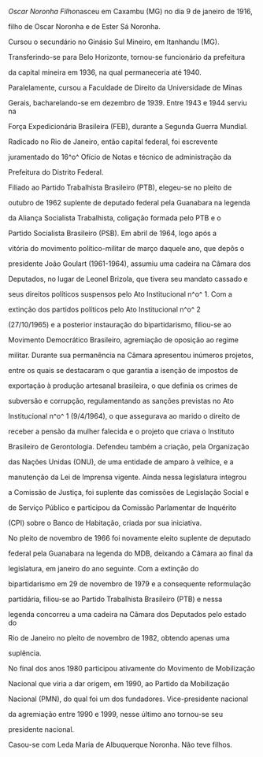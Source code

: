 

*Oscar Noronha Filho*nasceu em Caxambu (MG) no dia 9 de janeiro de 1916,

filho de Oscar Noronha e de Ester Sá Noronha.



Cursou o secundário no Ginásio Sul Mineiro, em Itanhandu (MG).

Transferindo-se para Belo Horizonte, tornou-se funcionário da prefeitura

da capital mineira em 1936, na qual permaneceria até 1940.

Paralelamente, cursou a Faculdade de Direito da Universidade de Minas

Gerais, bacharelando-se em dezembro de 1939. Entre 1943 e 1944 serviu na

Força Expedicionária Brasileira (FEB), durante a Segunda Guerra Mundial.



Radicado no Rio de Janeiro, então capital federal, foi escrevente

juramentado do 16^o^ Ofício de Notas e técnico de administração da

Prefeitura do Distrito Federal.



Filiado ao Partido Trabalhista Brasileiro (PTB), elegeu-se no pleito de

outubro de 1962 suplente de deputado federal pela Guanabara na legenda

da Aliança Socialista Trabalhista, coligação formada pelo PTB e o

Partido Socialista Brasileiro (PSB). Em abril de 1964, logo após a

vitória do movimento político-militar de março daquele ano, que depôs o

presidente João Goulart (1961-1964), assumiu uma cadeira na Câmara dos

Deputados, no lugar de Leonel Brizola, que tivera seu mandato cassado e

seus direitos políticos suspensos pelo Ato Institucional n^o^ 1. Com a

extinção dos partidos políticos pelo Ato Institucional n^o^ 2

(27/10/1965) e a posterior instauração do bipartidarismo, filiou-se ao

Movimento Democrático Brasileiro, agremiação de oposição ao regime

militar. Durante sua permanência na Câmara apresentou inúmeros projetos,

entre os quais se destacaram o que garantia a isenção de impostos de

exportação à produção artesanal brasileira, o que definia os crimes de

subversão e corrupção, regulamentando as sanções previstas no Ato

Institucional n^o^ 1 (9/4/1964), o que assegurava ao marido o direito de

receber a pensão da mulher falecida e o projeto que criava o Instituto

Brasileiro de Gerontologia. Defendeu também a criação, pela Organização

das Nações Unidas (ONU), de uma entidade de amparo à velhice, e a

manutenção da Lei de Imprensa vigente. Ainda nessa legislatura integrou

a Comissão de Justiça, foi suplente das comissões de Legislação Social e

de Serviço Público e participou da Comissão Parlamentar de Inquérito

(CPI) sobre o Banco de Habitação, criada por sua iniciativa.



No pleito de novembro de 1966 foi novamente eleito suplente de deputado

federal pela Guanabara na legenda do MDB, deixando a Câmara ao final da

legislatura, em janeiro do ano seguinte. Com a extinção do

bipartidarismo em 29 de novembro de 1979 e a consequente reformulação

partidária, filiou-se ao Partido Trabalhista Brasileiro (PTB) e nessa

legenda concorreu a uma cadeira na Câmara dos Deputados pelo estado do

Rio de Janeiro no pleito de novembro de 1982, obtendo apenas uma

suplência.



No final dos anos 1980 participou ativamente do Movimento de Mobilização

Nacional que viria a dar origem, em 1990, ao Partido da Mobilização

Nacional (PMN), do qual foi um dos fundadores. Vice-presidente nacional

da agremiação entre 1990 e 1999, nesse último ano tornou-se seu

presidente nacional.



Casou-se com Leda Maria de Albuquerque Noronha. Não teve filhos.



